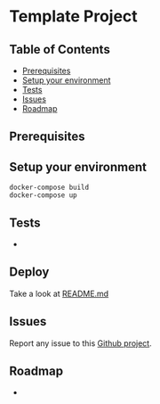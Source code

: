 # Template Project

## Table of Contents
* [Prerequisites](#Prerequisites)
* [Setup your environment](#Setup-your-environment)
* [Tests](#Tests)
* [Issues](#Issues)
* [Roadmap](#Roadmap)

## Prerequisites

## Setup your environment

```shell
docker-compose build
docker-compose up
```

## Tests

* 

## Deploy

Take a look at [README.md](./helm/README.md)

## Issues

Report any issue to this
[Github project](https://github.com/ursais/template/issues).

## Roadmap

* 
